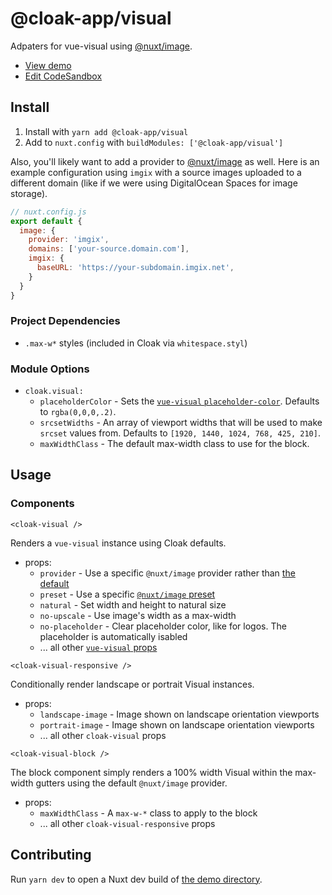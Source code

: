 # @cloak-app/visual

Adpaters for vue-visual using [@nuxt/image](https://image.nuxtjs.org).

- [View demo](https://cloak-visual.netlify.app)
- [Edit CodeSandbox](https://githubbox.com/BKWLD/cloak-visual)

## Install

1. Install with `yarn add @cloak-app/visual`
2. Add to `nuxt.config` with `buildModules: ['@cloak-app/visual']`

Also, you'll likely want to add a provider to [@nuxt/image](https://image.nuxtjs.org/api/options) as well.  Here is an example configuration using `imgix` with a source images uploaded to a different domain (like if we were using DigitalOcean Spaces for image storage).

```js
// nuxt.config.js
export default {
  image: {
    provider: 'imgix',
    domains: ['your-source.domain.com'],
    imgix: {
      baseURL: 'https://your-subdomain.imgix.net',
    }
  }
}
```

### Project Dependencies

- `.max-w*` styles (included in Cloak via `whitespace.styl`)

### Module Options

- `cloak.visual:`
  - `placeholderColor` - Sets the [`vue-visual` `placeholder-color`](https://github.com/BKWLD/vue-visual#loading). Defaults to `rgba(0,0,0,.2)`.
  - `srcsetWidths` - An array of viewport widths that will be used to make `srcset` values from.  Defaults to `[1920, 1440, 1024, 768, 425, 210]`.
  - `maxWidthClass` - The default max-width class to use for the block.

## Usage

### Components

`<cloak-visual />`

Renders a `vue-visual` instance using Cloak defaults.

- props:
  - `provider` - Use a specific `@nuxt/image` provider rather than [the default](https://image.nuxtjs.org/api/options#provider)
  - `preset` - Use a specific [`@nuxt/image` preset](https://image.nuxtjs.org/api/options#presets)
  - `natural` - Set width and height to natural size
  - `no-upscale` - Use image's width as a max-width
  - `no-placeholder` - Clear placeholder color, like for logos.  The placeholder is automatically isabled
  - ... all other [`vue-visual` props](https://github.com/BKWLD/vue-visual)

`<cloak-visual-responsive />`

Conditionally render landscape or portrait Visual instances.

- props:
  - `landscape-image` - Image shown on landscape orientation viewports
  - `portrait-image` - Image shown on landscape orientation viewports
  - ... all other `cloak-visual` props

`<cloak-visual-block />`

The block component simply renders a 100% width Visual within the max-width gutters using the default `@nuxt/image` provider.

- props:
  - `maxWidthClass` - A `max-w-*` class to apply to the block
  - ... all other `cloak-visual-responsive` props

## Contributing

Run `yarn dev` to open a Nuxt dev build of [the demo directory](./demo).
